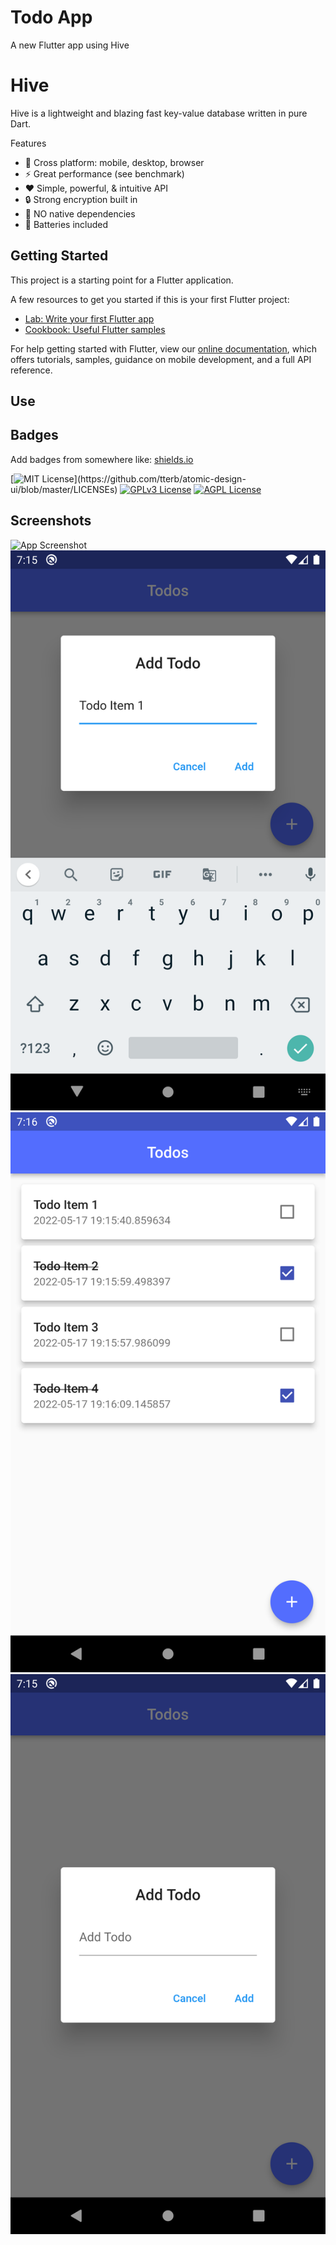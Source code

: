 # Todo App

A new Flutter app using Hive

# Hive

Hive is a lightweight and blazing fast key-value database written in pure Dart.

Features

- 🚀 Cross platform: mobile, desktop, browser
- ⚡ Great performance (see benchmark)
- ❤️ Simple, powerful, & intuitive API
- 🔒 Strong encryption built in
- 🎈 NO native dependencies
- 🔋 Batteries included

## Getting Started

This project is a starting point for a Flutter application.

A few resources to get you started if this is your first Flutter project:

- [Lab: Write your first Flutter app](https://flutter.dev/docs/get-started/codelab)
- [Cookbook: Useful Flutter samples](https://flutter.dev/docs/cookbook)

For help getting started with Flutter, view our
[online documentation](https://flutter.dev/docs), which offers tutorials,
samples, guidance on mobile development, and a full API reference.

## Use

## Badges

Add badges from somewhere like: [shields.io](https://shields.io/)

[![MIT License](https://img.shields.io/apm/l/atomic-design-ui.svg?)](https://github.com/tterb/atomic-design-ui/blob/master/LICENSEs)
[![GPLv3 License](https://img.shields.io/badge/License-GPL%20v3-yellow.svg)](https://opensource.org/licenses/)
[![AGPL License](https://img.shields.io/badge/license-AGPL-blue.svg)](http://www.gnu.org/licenses/agpl-3.0)

## Screenshots

![App Screenshot](https://raw.githubusercontent.com/Naveenchand06/TodoApp-Hive/master/assets/screen1.png=200x250)
![App Screenshot](https://raw.githubusercontent.com/Naveenchand06/TodoApp-Hive/master/assets/screen2.png)
![App Screenshot](https://raw.githubusercontent.com/Naveenchand06/TodoApp-Hive/master/assets/screen3.png)
![App Screenshot](https://raw.githubusercontent.com/Naveenchand06/TodoApp-Hive/master/assets/screen4.png)
